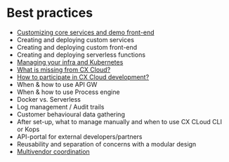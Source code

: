 # Best practices

* [Customizing core services and demo front-end](customize-core-demo.md)
* Creating and deploying custom services
* Creating and deploying custom front-end 
* Creating and deploying serverless functions
* [Managing your infra and Kubernetes](how-to-run-infra.md)
* [What is missing from CX Cloud?](what-is-missing.md)
* [How to participate in CX Cloud development?](how-to-participate.md)
* When & how to use API GW
* When & how to use Process engine
* Docker vs. Serverless
* Log management / Audit trails
* Customer behavioural data gathering
* After set-up, what to manage manually and when to use CX CLoud CLI or Kops
* API-portal for external developers/partners
* Reusability and separation of concerns with a modular design
* [Multivendor coordination](multivendor-coordination.md)

